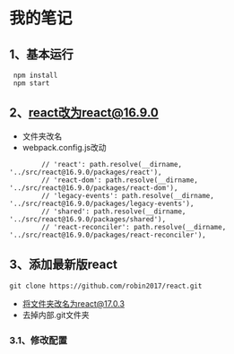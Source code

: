 # 我的笔记
## 1、基本运行
```
 npm install
 npm start
```
## 2、react改为react@16.9.0
+ 文件夹改名
+ webpack.config.js改动
```
        // 'react': path.resolve(__dirname, '../src/react@16.9.0/packages/react'),
        // 'react-dom': path.resolve(__dirname, '../src/react@16.9.0/packages/react-dom'),
        // 'legacy-events': path.resolve(__dirname, '../src/react@16.9.0/packages/legacy-events'),
        // 'shared': path.resolve(__dirname, '../src/react@16.9.0/packages/shared'),
        // 'react-reconciler': path.resolve(__dirname, '../src/react@16.9.0/packages/react-reconciler'),
```

## 3、添加最新版react
```
git clone https://github.com/robin2017/react.git
```
+ 将文件夹改名为react@17.0.3
+ 去掉内部.git文件夹

### 3.1、修改配置